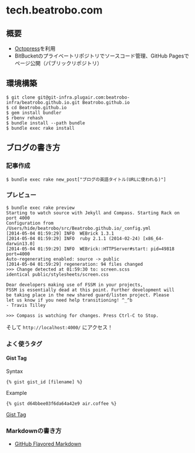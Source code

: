 # tech.beatrobo.com

## 概要
- [Octopress](http://octopress.org/)を利用
- BitBucketのプライベートリポジトリでソースコード管理、GitHub Pagesでページ公開（パブリックリポジトリ）

## 環境構築
```
$ git clone git@git-infra.plugair.com:beatrobo-infra/beatrobo.github.io.git Beatrobo.github.io
$ cd Beatrobo.github.io
$ gem install bundler
$ rbenv rehash
$ bundle install --path bundle
$ bundle exec rake install
```


## ブログの書き方

### 記事作成
```
$ bundle exec rake new_post["ブログの英語タイトル(URLに使われる)"]
```

### プレビュー
```
$ bundle exec rake preview
Starting to watch source with Jekyll and Compass. Starting Rack on port 4000
Configuration from /Users/hide/beatrobo/src/Beatrobo.github.io/_config.yml
[2014-05-04 01:59:29] INFO  WEBrick 1.3.1
[2014-05-04 01:59:29] INFO  ruby 2.1.1 (2014-02-24) [x86_64-darwin13.0]
[2014-05-04 01:59:29] INFO  WEBrick::HTTPServer#start: pid=49818 port=4000
Auto-regenerating enabled: source -> public
[2014-05-04 01:59:29] regeneration: 94 files changed
>>> Change detected at 01:59:30 to: screen.scss
identical public/stylesheets/screen.css 

Dear developers making use of FSSM in your projects,
FSSM is essentially dead at this point. Further development will
be taking place in the new shared guard/listen project. Please
let us know if you need help transitioning! ^_^b
- Travis Tilley

>>> Compass is watching for changes. Press Ctrl-C to Stop.
```

そして `http://localhost:4000/` にアクセス！


### よく使うタグ
#### Gist Tag

Syntax

```
{% gist gist_id [filename] %}
```

Example

```
{% gist d64bbee03f6da64a42e9 air.coffee %}
```

[Gist Tag](http://octopress.org/docs/plugins/gist-tag/)


### Markdownの書き方
- [GitHub Flavored Markdown](https://help.github.com/articles/github-flavored-markdown)


